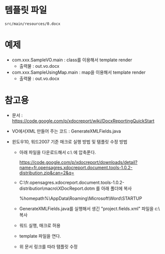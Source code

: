 # 템플릿 파일

    src/main/resources/0.docx

# 예제

- com.xxx.SampleVO.main : class를 이용해서 template render
    - 출력물 : out.vo.docx
- com.xxx.SampleUsingMap.main : map을 이용해서 template render
    - 출력물 : out.vo.docx

# 참고용

- 문서 : <https://code.google.com/p/xdocreport/wiki/DocxReportingQuickStart>

- VO에서XML 만들어 주는 코드 : GenerateXMLFields.java

- 윈도우10, 워드2007 기준 매크로 실행 방법 및 탬플릿 수정 방법

    - 아래 파일을 다운로드해서 c:\ 에 압축푼다.

        https://code.google.com/p/xdocreport/downloads/detail?name=fr.opensagres.xdocreport.document.tools-1.0.2-distribution.zip&can=2&q=

    - C:\fr.opensagres.xdocreport.document.tools-1.0.2-distribution\macro\XDocReport.dotm 를  아래 폴더에 복사

        %homepath%\AppData\Roaming\Microsoft\Word\STARTUP

    - GenerateXMLFields.java를 실행해서 생긴 "project.fields.xml" 파일을 c:\ 복사

    - 워드 실행, 매크로 허용

    - template 파일을 연다.

    - 위 문서 링크를 따라 탬플릿 수정


